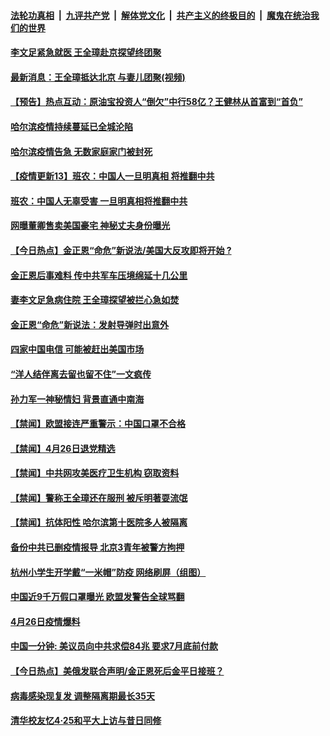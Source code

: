 

####  [法轮功真相](../../../../basic/blob/master/README.md?t=04280131) &nbsp;|&nbsp; [九评共产党](../../../../9ping.md/blob/master/README.md?t=04280131) &nbsp;|&nbsp; [解体党文化](../../../../jtdwh.md/blob/master/README.md?t=04280131)  &nbsp;|&nbsp; [共产主义的终极目的](../../../../gczydzjmd.md/blob/master/README.md?t=04280131) &nbsp;|&nbsp; [魔鬼在统治我们的世界](../../../../mgztzwmdsj.md/blob/master/README.md?t=04280131) 

#### [李文足紧急就医 王全璋赴京探望终团聚](../pages/prog204/a102833045.md?t=04280131) 

#### [最新消息：王全璋抵达北京 与妻儿团聚(视频)](../pages/prog204/a102832823.md?t=04280131) 

#### [【预告】热点互动：原油宝投资人“倒欠”中行58亿？王健林从首富到“首负”](../pages/prog204/a102833003.md?t=04280131) 

#### [哈尔滨疫情持续蔓延已全城沦陷](../pages/prog204/a102832873.md?t=04280131) 

#### [哈尔滨疫情告急 无数家庭家门被封死](../pages/prog204/a102832875.md?t=04280131) 

#### [【疫情更新13】班农：中国人一旦明真相 将推翻中共](../pages/prog204/a102832541.md?t=04280131) 

#### [班农：中国人无辜受害 一旦明真相将推翻中共](../pages/prog204/a102832877.md?t=04280131) 

#### [网曝董卿售卖美国豪宅 神秘丈夫身份曝光](../pages/prog204/a102832854.md?t=04280131) 

#### [【今日热点】金正恩“命危”新说法/美国大反攻即将开始 ?](../pages/prog204/a102832778.md?t=04280131) 

#### [金正恩后事难料 传中共军车压境绵延十几公里](../pages/prog204/a102832786.md?t=04280131) 

#### [妻李文足急病住院 王全璋探望被拦心急如焚](../pages/prog204/a102832720.md?t=04280131) 

#### [金正恩“命危”新说法：发射导弹时出意外](../pages/prog204/a102832701.md?t=04280131) 

#### [四家中国电信 可能被赶出美国市场](../pages/prog204/a102832658.md?t=04280131) 

#### [“洋人结伴离去留也留不住”一文疯传](../pages/prog204/a102832604.md?t=04280131) 


#### [孙力军一神秘情妇 背景直通中南海](../pages/prog204/a102832208.md?t=04280131) 

#### [【禁闻】欧盟接连严重警示：中国口罩不合格](../pages/prog204/a102832536.md?t=04280131) 

#### [【禁闻】4月26日退党精选](../pages/prog204/a102832515.md?t=04280131) 

#### [【禁闻】中共网攻美医疗卫生机构 窃取资料](../pages/prog204/a102832500.md?t=04280131) 

#### [【禁闻】警称王全璋还在服刑 被斥明著耍流氓](../pages/prog204/a102832480.md?t=04280131) 

#### [【禁闻】抗体阳性 哈尔滨第十医院多人被隔离](../pages/prog204/a102832482.md?t=04280131) 

#### [备份中共已删疫情报导 北京3青年被警方拘押](../pages/prog204/a102832465.md?t=04280131) 

#### [杭州小学生开学戴“一米帽”防疫  网络刷屏（组图）](../pages/prog204/a102832438.md?t=04280131) 

#### [中国近9千万假口罩曝光 欧盟发警告全球骂翻](../pages/prog204/a102832418.md?t=04280131) 

#### [4月26日疫情爆料](../pages/prog204/a102832462.md?t=04280131) 

#### [中国一分钟: 美议员向中共求偿84兆 要求7月底前付款](../pages/prog204/a102832354.md?t=04280131) 

#### [【今日热点】美俄发联合声明/金正恩死后金平日接班？](../pages/prog204/a102832271.md?t=04280131) 

#### [病毒感染现复发 调整隔离期最长35天](../pages/prog204/a102832209.md?t=04280131) 

#### [清华校友忆4·25和平大上访与昔日同修](../pages/prog204/a102832169.md?t=04280131) 

